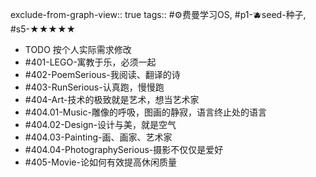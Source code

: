 exclude-from-graph-view:: true
tags:: #⚙️费曼学习OS, #p1-🫐seed-种子, #s5-★★★★★

- TODO 按个人实际需求修改
- #401-LEGO-寓教于乐，必须一起
- #402-PoemSerious-我阅读、翻译的诗
- #403-RunSerious-认真跑，慢慢跑
- #404-Art-技术的极致就是艺术，想当艺术家
- #404.01-Music-雕像的呼吸，图画的静寂，语言终止处的语言
- #404.02-Design-设计与美，就是空气
- #404.03-Painting-画、画家、艺术家
- #404.04-PhotographySerious-摄影不仅仅是爱好
- #405-Movie-论如何有效提高休闲质量